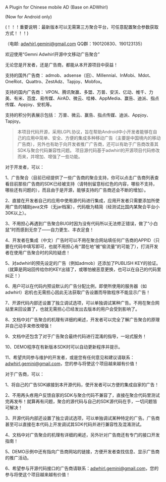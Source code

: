 A Plugin for Chinese mobile AD (Base on ADWhirl)

(Now for Android only)


(！！！重要说明：最新版本可以无需第三方聚合平台，可任意配置聚合参数获取方式！！！)


（电邮: adwhirl.gemini@gmail.com  QQ群：190120830、190123135）

欢迎使用“Gemni Adwhirl开源中文移动广告聚合”

无论您是开发者，还是广告商，都能从本开源项目中获益！


支持的国外广告商：
admob、adsense（旧）、Millennial、InMobi、Mdot、OneRiot、Quattro、ZestAdz、Tapjoy、Mobfox。

支持的国内广告商：
VPON、腾讯聚赢、多盟、万普、安沃、亿动、帷千、力美、有米、百度、易传媒、AirAD、微云、哇棒、AppMedia、赢告、迪派、指点传媒、Appjoy、安机等。

支持的积分列表展示包括：
万普、微云、赢告、指点传媒、迪派、Appjoy、Tapjoy。


> 本项目代码开源，采用LGPL协议，旨在帮助Android中小开发者能够在自己的应用中简单、安全、方便的集成多种移动广告（主要是中国境内的移动广告商），另外也有助于向开发者推广广告商，还可以有助于广告商改善其SDK与聚合代码兼容性问题。
> 项目源代码基于adwhirl的开源项目代码修改而来，并增加、增强了一些功能。

对于开发者，可以：

1、广告聚合（目前已经提供了一些广告商的聚合支持，你可以点击广告商列表查看目前那些广告商的SDK已经被支持（请特别留意标红色的内容，哪些不支持，哪些还有问题的），而且由于是开源，能够支持的广告商还会不断的增加）。

2、直接在开发者自己的应用中使用源代码进行集成，应用开发者只需要添加所使用广告的辅助java文件（无jar档案），代码极为精简（经测试比国内某聚合平台小30K以上）。

3、不用担心再遇到广告聚合BUG时因为没有代码所以无法修正错误，做了“小白鼠”时而感到无奈了——自力更生、丰衣足食！

4、开发者在集成（中文）广告时可以不用在聚合网站填任何广告商的APPID（只要在代码中填写即可，也就不用担心有“潜在地”被“偷流量”的可能了），打消开发者在使用广告聚合时的风险疑虑！

5、对adwhirl的预先设定的广告（例如admob）还添加了PUBLISH KEY的验证。（就算是网站回传给你的KEY出错了，或哪怕被恶意更换，也可以在自己的代码里纠正！）

6、用户可以在代码内预设默认的广告分配比例，即使所使用的服务器（如adwhirl）宕机也无需担心因此无法获取广告设置而导致程序不能显示广告！

7、开源代码内部还设置了独立调试选项，可以单独调试某种广告。不用在聚合网站里来回设置了，也就无需担心已经发出去版本的用户会受到影响了。

8、文档中对广告聚合的机理有详细的阐述，开发者可以完全了解广告聚合的原理并自己动手来修改增强！

9、文档中还包含了对于广告聚合最终代码进行混淆的指导，一站式服务！

10、DEMO程序在有新版本SDK时可以自动更新程序并提示。

11、希望共同参与维护的开发者，或是您有任何意见和建议请联系：adwhirl.gemini@gmail.com，您的参与将使这个项目越来越有价值！

对于广告商，可以：

1、将自己的广告SDK嫁接到本开源代码，使开发者可以方便的集成自家的广告！

2、不用再头疼用户反馈自家的SDK与聚合代码不兼容了，直接在聚合代码里测试完再发布！就算再有问题，聚合的源代码与自己的SDK源代码在手，一切问题皆可解决！

3、开源代码内部还设置了独立调试选项，可以单独调试某种特定的广告。广告商甚至可以直接在本代码上开发调试其SDK代码并进行兼容性及混淆测试。

4、文档中对广告聚合的机理有详细的阐述，另外针对广告商还有专门的接口开发指南！

5、DEMO示例中还有指向广告商网站的链接，方便开发者查找信息、显示广告商的推广活动。

6、希望参与开源代码接口的广告商请联系：adwhirl.gemini@gmail.com，您的参与将使这个项目越来越有价值！